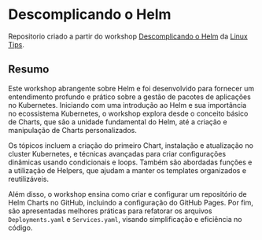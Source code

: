 # Descomplicando o Helm

Repositorio criado a partir do workshop [Descomplicando o Helm](https://www.linuxtips.io/course/descomplicando-helm) da [Linux Tips](https://www.linuxtips.io/).

## Resumo

Este workshop abrangente sobre Helm e foi desenvolvido para fornecer um entendimento profundo e prático sobre a gestão de pacotes de aplicações no Kubernetes. Iniciando com uma introdução ao Helm e sua importância no ecossistema Kubernetes, o workshop explora desde o conceito básico de Charts, que são a unidade fundamental do Helm, até a criação e manipulação de Charts personalizados.

Os tópicos incluem a criação do primeiro Chart, instalação e atualização no cluster Kubernetes, e técnicas avançadas para criar configurações dinâmicas usando condicionais e loops. Também são abordadas funções e a utilização de Helpers, que ajudam a manter os templates organizados e reutilizáveis.

Além disso, o workshop ensina como criar e configurar um repositório de Helm Charts no GitHub, incluindo a configuração do GitHub Pages. Por fim, são apresentadas melhores práticas para refatorar os arquivos `Deployments.yaml` e `Services.yaml`, visando simplificação e eficiência no código.
